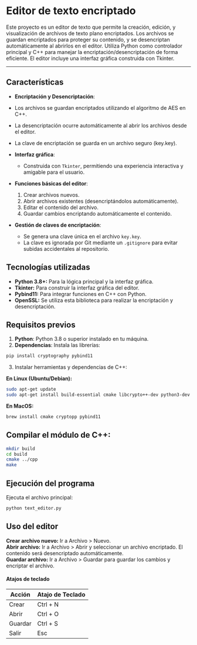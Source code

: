 # Editor de texto encriptado

Este proyecto es un editor de texto que permite la creación, edición, y visualización de archivos de texto plano encriptados. Los archivos se guardan encriptados para proteger su contenido, y se desencriptan automáticamente al abrirlos en el editor. Utiliza Python como controlador principal y C++ para manejar la encriptación/desencriptación de forma eficiente. El editor incluye una interfaz gráfica construida con Tkinter.

---

## Características

- **Encriptación y Desencriptación**:
- Los archivos se guardan encriptados utilizando el algoritmo de AES en C++.
- La desencriptación ocurre automáticamente al abrir los archivos desde el editor.
- La clave de encriptación se guarda en un archivo seguro (key.key).

- **Interfaz gráfica**:
  - Construida con `Tkinter`, permitiendo una experiencia interactiva y amigable para el usuario.

- **Funciones básicas del editor**:
  1. Crear archivos nuevos.
  2. Abrir archivos existentes (desencriptándolos automáticamente).
  3. Editar el contenido del archivo.
  4. Guardar cambios encriptando automáticamente el contenido.

- **Gestión de claves de encriptación**:
  - Se genera una clave única en el archivo `key.key`.
  - La clave es ignorada por Git mediante un `.gitignore` para evitar subidas accidentales al repositorio.

## Tecnologías utilizadas

- **Python 3.8+:** Para la lógica principal y la interfaz gráfica.
- **Tkinter:** Para construir la interfaz gráfica del editor.
- **Pybind11:** Para integrar funciones en C++ con Python.
- **OpenSSL:** Se utiliza esta biblioteca para realizar la encriptación y desencriptación.


## Requisitos previos

1. **Python**: Python 3.8 o superior instalado en tu máquina.
2. **Dependencias**: Instala las librerías:
  ```bash
  pip install cryptography pybind11
  ```
3. Instalar herramientas y dependencias de C++:   

**En Linux (Ubuntu/Debian):**
  ```bash
  sudo apt-get update   
  sudo apt-get install build-essential cmake libcrypto++-dev python3-dev
  ```


**En MacOS:**
  ```bash
  brew install cmake cryptopp pybind11
  ```

  ## Compilar el módulo de C++:
  ```bash
  mkdir build
  cd build
  cmake ../cpp
  make
  ```

## Ejecución del programa
Ejecuta el archivo principal:   
```python
python text_editor.py
```
## Uso del editor
**Crear archivo nuevo:** Ir a Archivo > Nuevo.   
**Abrir archivo:** Ir a Archivo > Abrir y seleccionar un archivo encriptado. El contenido será desencriptado automáticamente.   
**Guardar archivo:** Ir a Archivo > Guardar para guardar los cambios y encriptar el archivo.

#### Atajos de teclado

| Acción   | Atajo de Teclado |
|----------|------------------|
| Crear    | Ctrl + N         |
| Abrir    | Ctrl + O         |
| Guardar  | Ctrl + S         |
| Salir    | Esc              |


